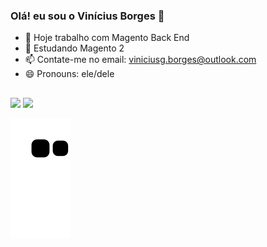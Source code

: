 ### Olá! eu sou o Vinícius Borges 👋

- 🔭 Hoje trabalho com Magento Back End
- 🌱 Estudando Magento 2
- 📫 Contate-me no email: viniciusg.borges@outlook.com
- 😄 Pronouns: ele/dele
  
##
  
<div>
  <a href = "mailto:viniciusg.borges@outlook.com"><img src="https://img.shields.io/badge/Microsoft_Outlook-0078D4?style=for-the-badge&logo=microsoft-outlook&logoColor=white" target="_blank"></a>
  <a href="https://www.linkedin.com/in/viniciusg-borges/" target="_blank"><img src="https://img.shields.io/badge/-LinkedIn-%230077B5?style=for-the-badge&logo=linkedin&logoColor=white" target="_blank"></a>
  
  ![Snake animation](https://github.com/viniciusgborges/viniciusgborges/blob/output/github-contribution-grid-snake.svg)
</div>
